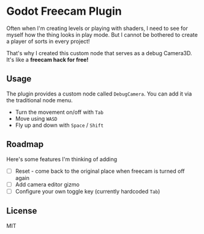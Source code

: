 # Godot Freecam Plugin

Often when I'm creating levels or playing with shaders, I need to see for myself how the thing looks in play mode. But I cannot be bothered to create a player of sorts in every project!

That's why I created this custom node that serves as a debug Camera3D. It's like a **freecam hack for free!** 

## Usage

The plugin provides a custom node called `DebugCamera`. You can add it via the traditional node menu.

- Turn the movement on/off with `Tab`
- Move using `WASD`
- Fly up and down with `Space` / `Shift`

## Roadmap

Here's some features I'm thinking of adding

- [ ] Reset - come back to the original place when freecam is turned off again
- [ ] Add camera editor gizmo
- [ ] Configure your own toggle key (currently hardcoded `Tab`)

## License

MIT

